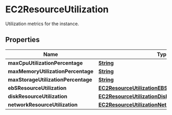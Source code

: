 

# EC2ResourceUtilization

Utilization metrics for the instance. 

## Properties

| Name | Type | Description | Notes |
|------------ | ------------- | ------------- | -------------|
|**maxCpuUtilizationPercentage** | [**String**](String.md) |  |  [optional] |
|**maxMemoryUtilizationPercentage** | [**String**](String.md) |  |  [optional] |
|**maxStorageUtilizationPercentage** | [**String**](String.md) |  |  [optional] |
|**ebSResourceUtilization** | [**EC2ResourceUtilizationEBSResourceUtilization**](EC2ResourceUtilizationEBSResourceUtilization.md) |  |  [optional] |
|**diskResourceUtilization** | [**EC2ResourceUtilizationDiskResourceUtilization**](EC2ResourceUtilizationDiskResourceUtilization.md) |  |  [optional] |
|**networkResourceUtilization** | [**EC2ResourceUtilizationNetworkResourceUtilization**](EC2ResourceUtilizationNetworkResourceUtilization.md) |  |  [optional] |




